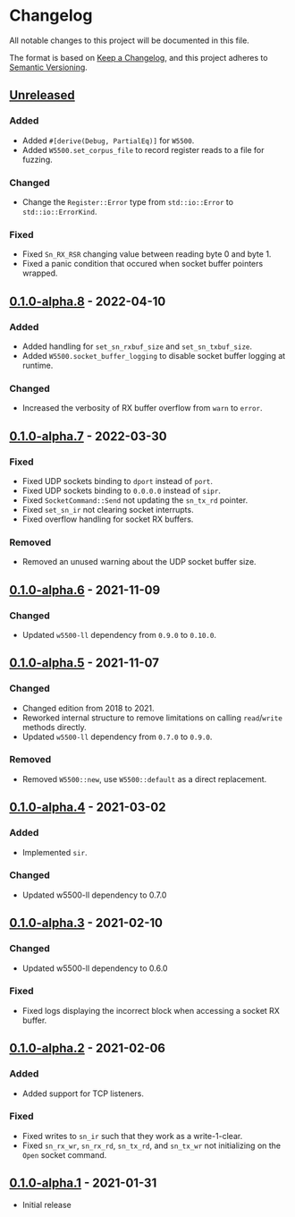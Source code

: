# Changelog
All notable changes to this project will be documented in this file.

The format is based on [Keep a Changelog](https://keepachangelog.com/en/1.0.0/),
and this project adheres to [Semantic Versioning](https://semver.org/spec/v2.0.0.html).

## [Unreleased]
### Added
- Added `#[derive(Debug, PartialEq)]` for `W5500`.
- Added `W5500.set_corpus_file` to record register reads to a file for fuzzing.

### Changed
- Change the `Register::Error` type from `std::io::Error` to `std::io::ErrorKind`.

### Fixed
- Fixed `Sn_RX_RSR` changing value between reading byte 0 and byte 1.
- Fixed a panic condition that occured when socket buffer pointers wrapped.

## [0.1.0-alpha.8] - 2022-04-10
### Added
- Added handling for `set_sn_rxbuf_size` and `set_sn_txbuf_size`.
- Added `W5500.socket_buffer_logging` to disable socket buffer logging at runtime.

### Changed
- Increased the verbosity of RX buffer overflow from `warn` to `error`.

## [0.1.0-alpha.7] - 2022-03-30
### Fixed
- Fixed UDP sockets binding to `dport` instead of `port`.
- Fixed UDP sockets binding to `0.0.0.0` instead of `sipr`.
- Fixed `SocketCommand::Send` not updating the `sn_tx_rd` pointer.
- Fixed `set_sn_ir` not clearing socket interrupts.
- Fixed overflow handling for socket RX buffers.

### Removed
- Removed an unused warning about the UDP socket buffer size.

## [0.1.0-alpha.6] - 2021-11-09
### Changed
- Updated `w5500-ll` dependency from `0.9.0` to `0.10.0`.

## [0.1.0-alpha.5] - 2021-11-07
### Changed
- Changed edition from 2018 to 2021.
- Reworked internal structure to remove limitations on calling `read`/`write` methods directly.
- Updated `w5500-ll` dependency from `0.7.0` to `0.9.0`.

### Removed
- Removed `W5500::new`, use `W5500::default` as a direct replacement.

## [0.1.0-alpha.4] - 2021-03-02
### Added
- Implemented `sir`.

### Changed
- Updated w5500-ll dependency to 0.7.0

## [0.1.0-alpha.3] - 2021-02-10
### Changed
- Updated w5500-ll dependency to 0.6.0

### Fixed
- Fixed logs displaying the incorrect block when accessing a socket RX buffer.

## [0.1.0-alpha.2] - 2021-02-06
### Added
- Added support for TCP listeners.

### Fixed
- Fixed writes to `sn_ir` such that they work as a write-1-clear.
- Fixed `sn_rx_wr`, `sn_rx_rd`, `sn_tx_rd`, and `sn_tx_wr` not initializing on the `Open` socket command.

## [0.1.0-alpha.1] - 2021-01-31
- Initial release

[Unreleased]: https://github.com/newAM/w5500-rs/compare/regsim%2Fv0.1.0-alpha.8...HEAD
[0.1.0-alpha.8]: https://github.com/newAM/w5500-rs/compare/regsim%2Fv0.1.0-alpha.7...regsim%2Fv0.1.0-alpha.8
[0.1.0-alpha.7]: https://github.com/newAM/w5500-rs/compare/regsim%2Fv0.1.0-alpha.6...regsim%2Fv0.1.0-alpha.7
[0.1.0-alpha.6]: https://github.com/newAM/w5500-rs/compare/regsim%2Fv0.1.0-alpha.5...regsim%2Fv0.1.0-alpha.6
[0.1.0-alpha.5]: https://github.com/newAM/w5500-rs/compare/regsim%2Fv0.1.0-alpha.4...regsim%2Fv0.1.0-alpha.5
[0.1.0-alpha.4]: https://github.com/newAM/w5500-rs/compare/regsim%2Fv0.1.0-alpha.3...regsim%2Fv0.1.0-alpha.4
[0.1.0-alpha.3]: https://github.com/newAM/w5500-rs/compare/regsim%2Fv0.1.0-alpha.2...regsim%2Fv0.1.0-alpha.3
[0.1.0-alpha.2]: https://github.com/newAM/w5500-rs/compare/regsim%2Fv0.1.0-alpha.1...regsim%2Fv0.1.0-alpha.2
[0.1.0-alpha.1]: https://github.com/newAM/w5500-rs/releases/tag/regsim%2Fv0.1.0-alpha.1
